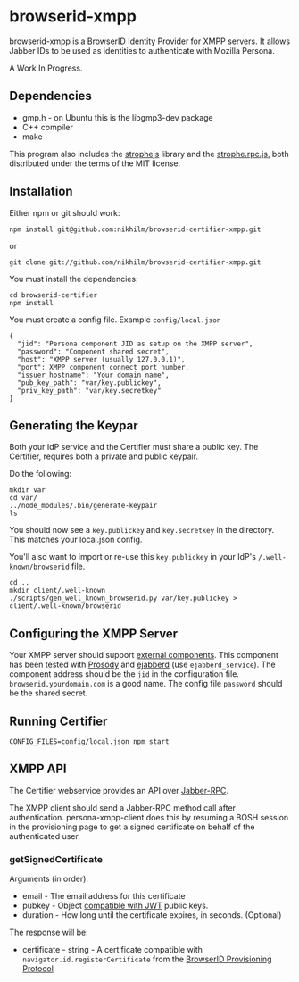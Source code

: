 # browserid-xmpp

browserid-xmpp is a BrowserID Identity Provider for XMPP servers. It allows
Jabber IDs to be used as identities to authenticate with Mozilla Persona.

A Work In Progress.

Dependencies
------------

* gmp.h - on Ubuntu this is the libgmp3-dev package
* C++ compiler
* make

This program also includes the [strophejs](http://strophe.im/strophejs/)
library and the
[strophe.rpc.js](https://github.com/strophe/strophejs-plugins/tree/master/rpc),
both distributed under the terms of the MIT license.

Installation
------------

Either npm or git should work:

    npm install git@github.com:nikhilm/browserid-certifier-xmpp.git

or

    git clone git://github.com/nikhilm/browserid-certifier-xmpp.git

You must install the dependencies:

    cd browserid-certifier
    npm install

You must create a config file. Example ``config/local.json``

    {
      "jid": "Persona component JID as setup on the XMPP server",
      "password": "Component shared secret",
      "host": "XMPP server (usually 127.0.0.1)",
      "port": XMPP component connect port number,
      "issuer_hostname": "Your domain name",
      "pub_key_path": "var/key.publickey",
      "priv_key_path": "var/key.secretkey"
    }

Generating the Keypar
---------------------

Both your IdP service and the Certifier must share a public key.
The Certifier, requires both a private and public keypair.

Do the following:

    mkdir var
    cd var/
    ../node_modules/.bin/generate-keypair
    ls

You should now see a ``key.publickey`` and ``key.secretkey``
in the directory. This matches your local.json config.

You'll also want to import or re-use this ``key.publickey`` in
your IdP's ``/.well-known/browserid`` file.

    cd ..
    mkdir client/.well-known
    ./scripts/gen_well_known_browserid.py var/key.publickey > client/.well-known/browserid

Configuring the XMPP Server
---------------------------

Your XMPP server should support [external
components](http://xmpp.org/extensions/xep-0114.html). This component has been
tested with [Prosody](http://prosody.im/doc/components) and
[ejabberd](https://git.process-one.net/ejabberd/mainline/blobs/raw/v2.1.11/doc/guide.html)
(use `ejabberd_service`). The component address should be the `jid` in the
configuration file. `browserid.yourdomain.com` is a good name. The config file
`password` should be the shared secret.

Running Certifier
-----------------

    CONFIG_FILES=config/local.json npm start

XMPP API
--------

The Certifier webservice provides an API over
[Jabber-RPC](http://xmpp.org/extensions/xep-0009.html).

The XMPP client should send a Jabber-RPC method call after authentication.
persona-xmpp-client does this by resuming a BOSH session in the provisioning
page to get a signed certificate on behalf of the authenticated user.

### getSignedCertificate

Arguments (in order):

* email - The email address for this certificate
* pubkey - Object [compatible with JWT](https://github.com/mozilla/jwcrypto) public keys.
* duration - How long until the certificate expires, in seconds. (Optional)

The response will be:
  * certificate - string - A certificate compatible with
     `navigator.id.registerCertificate` from the [BrowserID Provisioning
    Protocol](https://developer.mozilla.org/en/BrowserID/Guide_to_Implementing_a_Persona_IdP)

